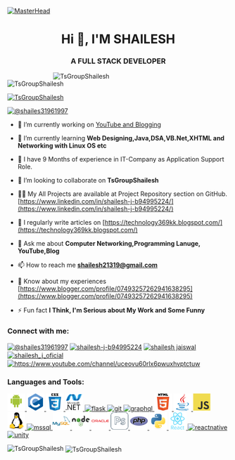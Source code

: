 [![MasterHead](https://images.unsplash.com/photo-1504805572947-34fad45aed93?ixlib=rb-4.0.3&ixid=MnwxMjA3fDB8MHxwaG90by1wYWdlfHx8fGVufDB8fHx8&auto=format&fit=crop&w=2070&q=80)](https://technology369kk.blogspot.com)
<h1 align="center">Hi 👋, I'M SHAILESH </h1>
<h3 align="center">A FULL STACK DEVELOPER </h3>
<img align="right" alt="TsGroupShailesh" width="400" src="https://i.etsystatic.com/11122259/r/il/7a6142/1478351854/il_794xN.1478351854_lk24.jpg">


<p align="left"> <img src="https://komarev.com/ghpvc/?username=tsgroupshailesh&label=Profile%20views&color=0e75b6&style=flat" alt="TsGroupShailesh" /> </p>

<p align="left"> <a href="https://github.com/ryo-ma/github-profile-trophy"><img src="https://github-profile-trophy.vercel.app/?username=te" alt="TsGroupShailesh" /></a> </p>

<p align="left"> <a href="https://twitter.com/@shailes31961997" target="blank"><img src="https://img.shields.io/twitter/follow/@shailes31961997?logo=twitter&style=for-the-badge" alt="@shailes31961997" /></a> </p>

- 🔭 I’m currently working on [YouTube and Blogging ](https://technology369kk.blogspot.com/)

- 🌱 I’m currently learning **Web Designing,Java,DSA,VB.Net,XHTML and Networking with Linux OS etc**
- 🏢 I have 9 Months of experience in IT-Company as Application Support Role.

- 👯 I’m looking to collaborate on **TsGroupShailesh**

- 👨‍💻 My All Projects are available at Project Repository section on GitHub.   [https://www.linkedin.com/in/shailesh-j-b94995224/](https://www.linkedin.com/in/shailesh-j-b94995224/)

- 📝 I regularly write articles on [https://technology369kk.blogspot.com/](https://technology369kk.blogspot.com/)

- 💬 Ask me about **Computer Networking,Programming Lanuge, YouTube,Blog**

- 📫 How to reach me **shailesh21319@gmail.com**

- 📄 Know about my experiences [https://www.blogger.com/profile/07493257262941638295](https://www.blogger.com/profile/07493257262941638295)

- ⚡ Fun fact **I Think, I'm Serious about My Work and Some Funny**

<h3 align="left">Connect with me:</h3>
<p align="left">
<a href="https://twitter.com/@shailes31961997" target="blank"><img align="center" src="https://raw.githubusercontent.com/rahuldkjain/github-profile-readme-generator/master/src/images/icons/Social/twitter.svg" alt="@shailes31961997" height="30" width="40" /></a>
<a href="https://linkedin.com/in/shailesh-j-b94995224" target="blank"><img align="center" src="https://raw.githubusercontent.com/rahuldkjain/github-profile-readme-generator/master/src/images/icons/Social/linked-in-alt.svg" alt="shailesh-j-b94995224" height="30" width="40" /></a>
<a href="https://fb.com/shailesh jaiswal" target="blank"><img align="center" src="https://raw.githubusercontent.com/rahuldkjain/github-profile-readme-generator/master/src/images/icons/Social/facebook.svg" alt="shailesh jaiswal" height="30" width="40" /></a>
<a href="https://instagram.com/shailesh_j_oficial" target="blank"><img align="center" src="https://raw.githubusercontent.com/rahuldkjain/github-profile-readme-generator/master/src/images/icons/Social/instagram.svg" alt="shailesh_j_oficial" height="30" width="40" /></a>
<a href="https://www.youtube.com/c/https://www.youtube.com/channel/uceovu60rlx6pwuxhvptctuw" target="blank"><img align="center" src="https://raw.githubusercontent.com/rahuldkjain/github-profile-readme-generator/master/src/images/icons/Social/youtube.svg" alt="https://www.youtube.com/channel/uceovu60rlx6pwuxhvptctuw" height="30" width="40" /></a>
</p>

<h3 align="left">Languages and Tools:</h3>
<p align="left"> <a href="https://developer.android.com" target="_blank" rel="noreferrer"> <img src="https://raw.githubusercontent.com/devicons/devicon/master/icons/android/android-original-wordmark.svg" alt="android" width="40" height="40"/> </a> <a href="https://www.cprogramming.com/" target="_blank" rel="noreferrer"> <img src="https://raw.githubusercontent.com/devicons/devicon/master/icons/c/c-original.svg" alt="c" width="40" height="40"/> </a> <a href="https://www.w3schools.com/css/" target="_blank" rel="noreferrer"> <img src="https://raw.githubusercontent.com/devicons/devicon/master/icons/css3/css3-original-wordmark.svg" alt="css3" width="40" height="40"/> </a> <a href="https://dotnet.microsoft.com/" target="_blank" rel="noreferrer"> <img src="https://raw.githubusercontent.com/devicons/devicon/master/icons/dot-net/dot-net-original-wordmark.svg" alt="dotnet" width="40" height="40"/> </a> <a href="https://flask.palletsprojects.com/" target="_blank" rel="noreferrer"> <img src="https://www.vectorlogo.zone/logos/pocoo_flask/pocoo_flask-icon.svg" alt="flask" width="40" height="40"/> </a> <a href="https://git-scm.com/" target="_blank" rel="noreferrer"> <img src="https://www.vectorlogo.zone/logos/git-scm/git-scm-icon.svg" alt="git" width="40" height="40"/> </a> <a href="https://graphql.org" target="_blank" rel="noreferrer"> <img src="https://www.vectorlogo.zone/logos/graphql/graphql-icon.svg" alt="graphql" width="40" height="40"/> </a> <a href="https://www.w3.org/html/" target="_blank" rel="noreferrer"> <img src="https://raw.githubusercontent.com/devicons/devicon/master/icons/html5/html5-original-wordmark.svg" alt="html5" width="40" height="40"/> </a> <a href="https://www.java.com" target="_blank" rel="noreferrer"> <img src="https://raw.githubusercontent.com/devicons/devicon/master/icons/java/java-original.svg" alt="java" width="40" height="40"/> </a> <a href="https://developer.mozilla.org/en-US/docs/Web/JavaScript" target="_blank" rel="noreferrer"> <img src="https://raw.githubusercontent.com/devicons/devicon/master/icons/javascript/javascript-original.svg" alt="javascript" width="40" height="40"/> </a> <a href="https://www.linux.org/" target="_blank" rel="noreferrer"> <img src="https://raw.githubusercontent.com/devicons/devicon/master/icons/linux/linux-original.svg" alt="linux" width="40" height="40"/> </a> <a href="https://www.microsoft.com/en-us/sql-server" target="_blank" rel="noreferrer"> <img src="https://www.svgrepo.com/show/303229/microsoft-sql-server-logo.svg" alt="mssql" width="40" height="40"/> </a> <a href="https://www.mysql.com/" target="_blank" rel="noreferrer"> <img src="https://raw.githubusercontent.com/devicons/devicon/master/icons/mysql/mysql-original-wordmark.svg" alt="mysql" width="40" height="40"/> </a> <a href="https://nodejs.org" target="_blank" rel="noreferrer"> <img src="https://raw.githubusercontent.com/devicons/devicon/master/icons/nodejs/nodejs-original-wordmark.svg" alt="nodejs" width="40" height="40"/> </a> <a href="https://www.oracle.com/" target="_blank" rel="noreferrer"> <img src="https://raw.githubusercontent.com/devicons/devicon/master/icons/oracle/oracle-original.svg" alt="oracle" width="40" height="40"/> </a> <a href="https://www.photoshop.com/en" target="_blank" rel="noreferrer"> <img src="https://raw.githubusercontent.com/devicons/devicon/master/icons/photoshop/photoshop-line.svg" alt="photoshop" width="40" height="40"/> </a> <a href="https://www.php.net" target="_blank" rel="noreferrer"> <img src="https://raw.githubusercontent.com/devicons/devicon/master/icons/php/php-original.svg" alt="php" width="40" height="40"/> </a> <a href="https://www.python.org" target="_blank" rel="noreferrer"> <img src="https://raw.githubusercontent.com/devicons/devicon/master/icons/python/python-original.svg" alt="python" width="40" height="40"/> </a> <a href="https://reactjs.org/" target="_blank" rel="noreferrer"> <img src="https://raw.githubusercontent.com/devicons/devicon/master/icons/react/react-original-wordmark.svg" alt="react" width="40" height="40"/> </a> <a href="https://reactnative.dev/" target="_blank" rel="noreferrer"> <img src="https://reactnative.dev/img/header_logo.svg" alt="reactnative" width="40" height="40"/> </a> <a href="https://unity.com/" target="_blank" rel="noreferrer"> <img src="https://www.vectorlogo.zone/logos/unity3d/unity3d-icon.svg" alt="unity" width="40" height="40"/> </a> </p>

<p><img align="left" src="https://github-readme-stats.vercel.app/api/top-langs?username=TsGroupShailesh&show_icons=true&locale=en&layout=compact" alt="TsGroupShailesh" /></p>

<p>&nbsp;<img align="center" src="https://github-readme-stats.vercel.app/api?username=TsGroupShailesh&show_icons=true&locale=en" alt="TsGroupShailesh" /></p>
